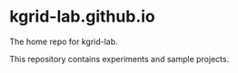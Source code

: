 # kgrid-lab.github.io
The home repo for kgrid-lab.

This repository contains experiments and sample projects.
